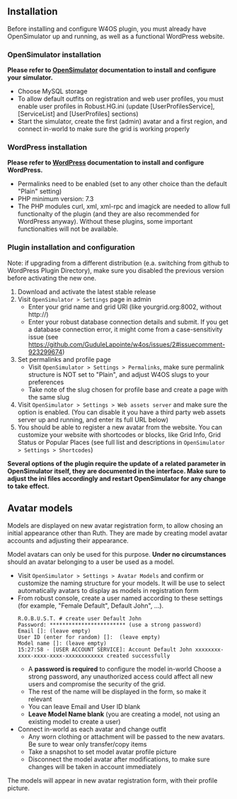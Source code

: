 ## Installation

Before installing and configure W4OS plugin, you must already have OpenSimulator up and running, as well as a functional WordPress website.

### OpenSimulator installation

**Please refer to [OpenSimulator](https://opensimulator.org/) documentation to install and configure your simulator.**

- Choose MySQL storage
- To allow default outfits on registration and web user profiles, you must enable user profiles in Robust.HG.ini (update [UserProfilesService], [ServiceList] and [UserProfiles] sections)
- Start  the simulator, create the first (admin) avatar and a first region, and connect in-world to make sure the grid is working properly

### WordPress installation

**Please refer to [WordPress](https://wordpress.org/) documentation to install and configure WordPress.**

- Permalinks need to be enabled (set to any other choice than the default "Plain" setting)
- PHP minimum version: 7.3
- The PHP modules curl, xml, xml-rpc and imagick are needed to allow full functionalty of the plugin (and they are also recommended for WordPress anyway). Without these plugins, some important functionalties will not be available.

### Plugin installation and configuration

Note: if upgrading from a different distribution (e.a. switching from github to WordPress Plugin Directory), make sure you disabled the previous version before activating the new one.

1. Download and activate the latest stable release
2. Visit `OpenSimulator > Settings` page in admin
   - Enter your grid name and grid URI (like yourgrid.org:8002, without http://)
   - Enter your robust database connection details and submit. If you get a database connection error, it might come from a case-sensitivity issue (see https://github.com/GuduleLapointe/w4os/issues/2#issuecomment-923299674)
3. Set permalinks and profile page
   - Visit `OpenSimulator > Settings > Permalinks`, make sure permalink structure is NOT set to "Plain", and adjust W4OS slugs to your preferences
   - Take note of the slug chosen for profile base and create a page with the same slug
4. Visit `OpenSimulator > Settings > Web assets server` and make sure the option is enabled. (You can disable it you have a third party web assets server up and running, and enter its full URL below)
5. You should be able to register a new avatar from the website. You can customize your website with shortcodes or blocks, like Grid Info, Grid Status or Popular Places (see full list and descriptions in `OpenSimulator > Settings > Shortcodes`)

**Several options of the plugin require the update of a related parameter in OpenSimulator itself, they are documented in the interface. Make sure to adjust the ini files accordingly and restart OpenSimulator for any change to take effect.**

## Avatar models

Models are displayed on new avatar registration form, to allow chosing an initial appearance other than Ruth. They are made by creating model avatar accounts and adjusting their appearance.

Model avatars can only be used for this purpose. **Under no circumstances** should an avatar belonging to a user be used as a model.

- Visit `OpenSimulator > Settings > Avatar Models` and confirm or customize the naming structure for your models. It will be use to select automatically avatars to display as models in registration form
- From robust console, create a user named according to these settings (for example, "Female Default", Default John", ...).
    ```
    R.O.B.U.S.T. # create user Default John
    Password: ************************ (use a strong password)
    Email []: (leave empty)
    User ID (enter for random) []:  (leave empty)
    Model name []: (leave empty)
    15:27:58 - [USER ACCOUNT SERVICE]: Account Default John xxxxxxxx-xxxx-xxxx-xxxx-xxxxxxxxxxxx created successfully
    ```
  - A **password is required** to configure the model in-world
  Choose a strong password, any unauthorized access could affect all new users and compromise the security of the grid.
  - The rest of the name will be displayed in the form, so make it relevant
  - You can leave Email and User ID blank
  - **Leave Model Name blank** (you are creating a model, not using an existing model to create a user)
- Connect in-world as each avatar and change outfit
  - Any worn clothing or attachment will be passed to the new avatars. Be sure to wear only transfer/copy items
  - Take a snapshot to set model avatar profile picture
  - Disconnect the model avatar after modifications, to make sure changes will be taken in account immediately

The models will appear in new avatar registration form, with their profile picture.
